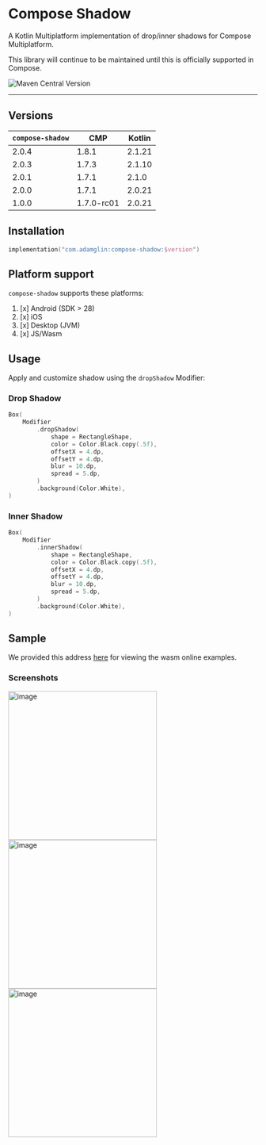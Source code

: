 # Compose Shadow

A Kotlin Multiplatform implementation of drop/inner shadows for Compose Multiplatform.

This library will continue to be maintained until this is officially supported in Compose.

![Maven Central Version](https://img.shields.io/maven-central/v/com.adamglin/compose-shadow)

---

## Versions

| `compose-shadow` | CMP        | Kotlin |
|------------------|------------|--------|
| 2.0.4            | 1.8.1      | 2.1.21 |
| 2.0.3            | 1.7.3      | 2.1.10 |
| 2.0.1            | 1.7.1      | 2.1.0  |
| 2.0.0            | 1.7.1      | 2.0.21 |
| 1.0.0            | 1.7.0-rc01 | 2.0.21 |

## Installation

```kts
implementation("com.adamglin:compose-shadow:$version")
```

## Platform support

`compose-shadow` supports these platforms:

1. [x] Android (SDK > 28)
2. [x] iOS
3. [x] Desktop (JVM)
4. [x] JS/Wasm

## Usage

Apply and customize shadow using the `dropShadow` Modifier:

### Drop Shadow
```kotlin
Box(
    Modifier
        .dropShadow(
            shape = RectangleShape,
            color = Color.Black.copy(.5f),
            offsetX = 4.dp,
            offsetY = 4.dp,
            blur = 10.dp,
            spread = 5.dp,
        )
        .background(Color.White),
)
```
### Inner Shadow
```kotlin
Box(
    Modifier
        .innerShadow(
            shape = RectangleShape,
            color = Color.Black.copy(.5f),
            offsetX = 4.dp,
            offsetY = 4.dp,
            blur = 10.dp,
            spread = 5.dp,
        )
        .background(Color.White),
)
```
## Sample
We provided this address [here](https://adamglin0.github.io/compose-shadow/sample/index.html) for viewing the wasm online examples.

### Screenshots
<img width="300" alt="image" src="https://github.com/user-attachments/assets/36d15219-d4ea-4de9-84fe-df2cbceb0e2e">
<img width="300" alt="image" src="https://github.com/user-attachments/assets/cf1b42d1-5d92-4259-93a6-f0883b7d9dc7">
<img width="300" alt="image" src="https://github.com/user-attachments/assets/52f1bc30-2315-4569-bbb9-4bbb385ab07c">


